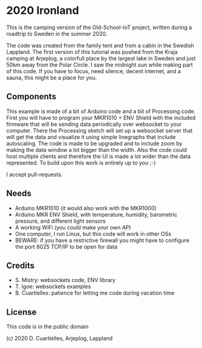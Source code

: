 # 2020 Ironland

This is the camping version of the Old-School-IoT project, written during a roadtrip to Sweden in the summer 2020. 

The code was created from the family tent and from a cabin in the Swedish Lappland. The first version of this tutorial was pushed from the Kraja camping at Arjeplog, a colorfull place by the largest lake in Sweden and just 50km away from the Polar Circle. I saw the midnight sun while making part of this code. If you have to focus, need silence, decent internet, and a sauna, this might be a place for you.

## Components

This example is made of a bit of Arduino code and a bit of Processing code. First you will have to program your MKR1010 + ENV Shield with the included firmware that will be sending data periodically over websocket to your computer. There the Processing sketch will set up a websocket server that will get the data and visualize it using simple linegraphs that include autoscaling. The code is made to be upgraded and to include zoom by making the data window a lot bigger than the width. Also the code could host multiple clients and therefore the UI is made a lot wider than the data represented. To build upon this work is entirely up to you ;-) 

I accept pull-requests.

## Needs

* Arduino MKR1010 (it would also work with the MKR1000)
* Arduino MKR ENV Shield, with temperature, humidity, barometric pressure, and different light sensors
* A working WiFi (you could make your own AP)
* One computer, I run Linux, but this code will work in other OSs
* BEWARE: if you have a restrictive firewall you might have to configure the port 8025 TCP/IP to be open for data

## Credits

* S. Mistry: websockets code, ENV library
* T. Igoe: websockets examples
* B. Cuartielles: patience for letting me code during vacation time

## License

This code is in the public domain

(c) 2020 D. Cuartielles, Arjeplog, Lappland
